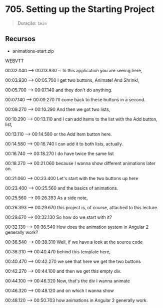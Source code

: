 # 705. Setting up the Starting Project

> Duração: `1min`

## Recursos
- animations-start.zip

WEBVTT

00:02.040 --> 00:03.930
-: In this application you are seeing here,

00:03.930 --> 00:05.700
I get two buttons, Animate! And Shrink!,

00:05.700 --> 00:07.140
and they don't do anything.

00:07.140 --> 00:09.270
I'll come back to these buttons in a second.

00:09.270 --> 00:10.290
And then we got two lists,

00:10.290 --> 00:13.110
and I can add items to the list with the Add button, list,

00:13.110 --> 00:14.580
or the Add Item button here.

00:14.580 --> 00:16.740
I can add it to both lists, actually.

00:16.740 --> 00:18.270
I do have twice the same list

00:18.270 --> 00:21.060
because I wanna show different animations later on.

00:21.060 --> 00:23.400
Let's start with the two buttons up here

00:23.400 --> 00:25.560
and the basics of animations.

00:25.560 --> 00:26.393
As a side note,

00:26.393 --> 00:29.670
this project is, of course, attached to this lecture.

00:29.670 --> 00:32.130
So how do we start with it?

00:32.130 --> 00:36.540
How does the animation system in Angular 2 generally work?

00:36.540 --> 00:38.310
Well, if we have a look at the source code

00:38.310 --> 00:40.470
behind this template here,

00:40.470 --> 00:42.270
we see that here we get the two buttons

00:42.270 --> 00:44.100
and then we get this empty div.

00:44.100 --> 00:46.320
Now, that's the div I wanna animate

00:46.320 --> 00:48.120
and on which I wanna show

00:48.120 --> 00:50.703
how animations in Angular 2 generally work.
